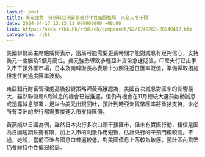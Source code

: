 ```yaml
---
layout: post
title: 美元強勢　分析料亞洲貨幣維持中性偏弱格局　未必入市干預
date: 2024-04-17 13:13:11.000000000 +08:00
link: https://news.rthk.hk/rthk/ch/component/k2/1749263-20240417.htm
categories: rthk
---
```


美國聯儲局主席鮑威爾表示，當局可能需要更長時間才能對減息有足夠信心，支持美元一度觸及5個月高位。美元強勢導致多種亞洲貨幣急速貶值，印尼央行已出手入市干預外匯市場，日本及南韓財長亦表明十分關注近日匯率貶值，準備採取措施穩定任何過度匯率波動。

東亞銀行財富管理處高級投資策略師黃燕娥認為，美國首次減息對匯率的影響最大，雖然聯儲局6月減息的機會已被推遲，但仍有機會在11月總統大選前啟動減息或透露減息部署，足以令美元出現回吐，預計到時亞洲貨幣匯率將重拾支持，未必所有亞洲的央行都需要接連入市支持匯價。

黃燕娥以日圓為例，雖然日本央行多次口頭干預匯市，但未有實際行動，相信是因為日圓短期跌勢有限，加上入市的刺激作用短暫，估計央行的干預門檻較高。不過，她說，當前亞洲各國息口普遍較低，對美國債息上落較為敏感，預計區內貨幣仍會維持中性偏弱格局。
